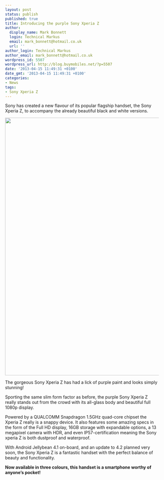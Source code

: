 ```yaml
---
layout: post
status: publish
published: true
title: Introducing the purple Sony Xperia Z
author:
  display_name: Mark Bonnett
  login: Technical Markus
  email: mark_bonnett@hotmail.co.uk
  url: ''
author_login: Technical Markus
author_email: mark_bonnett@hotmail.co.uk
wordpress_id: 5507
wordpress_url: http://blog.buymobiles.net/?p=5507
date: '2013-04-15 11:49:31 +0100'
date_gmt: '2013-04-15 11:49:31 +0100'
categories:
- News
tags:
- Sony Xperia Z
---
```

<p><span class="postStandFirst">Sony has created a new flavour of its popular flagship handset, the Sony Xperia Z, to accompany the already beautiful black and white versions.</span></p>
<p style="text-align: center;"><img class="aligncenter" style="line-height: 1.5em;" alt="" src="http://api.sonymobile.com/files/xperia-z-gallery-03-1240x840-7ecd093f3b661a91374d8ea94bfa2806.png" width="1240" height="840" /></p>
<p>The gorgeous&nbsp;Sony Xperia Z&nbsp;has had a lick of purple paint and looks simply stunning!</p>
<p>Sporting the same slim form factor as before, the purple Sony Xperia Z really stands out from the crowd with its all-glass body and beautiful full 1080p display.</p>
<p>Powered by a QUALCOMM Snapdragon 1.5GHz quad-core chipset the Xperia Z really is a snappy device. It also features some amazing specs in the form of the Full HD display, 16GB storage with expandable options, a 13 megapixel camera with HDR, and even IP57-certification meaning the Sony xperia Z is both dustproof and waterproof.</p>
<p>With Android Jellybean 4.1 on-board, and an update to 4.2 planned very soon, the Sony Xperia Z is a fantastic handset with the perfect balance of beauty and functionality.</p>
<p><strong>Now available in three colours, this handset is a smartphone worthy of anyone&rsquo;s pocket!</strong></p>
